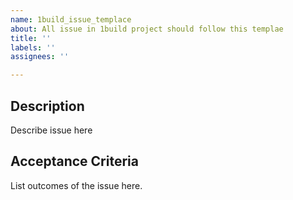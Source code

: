```yaml
---
name: 1build_issue_templace
about: All issue in 1build project should follow this templae
title: ''
labels: ''
assignees: ''

---
```


## Description
Describe issue here

## Acceptance Criteria
List outcomes of the issue here.
